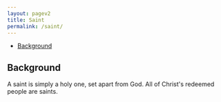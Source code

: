 ```yaml
---
layout: pagev2
title: Saint
permalink: /saint/
---
```

- [Background](#background)

## Background

A saint is simply a holy one, set apart from God. All of Christ's redeemed people are saints.